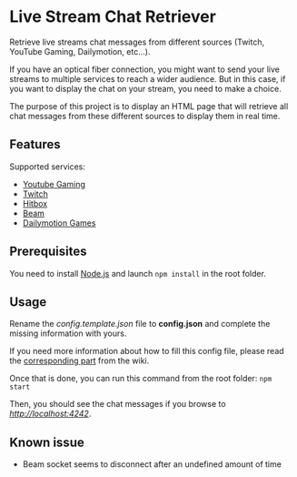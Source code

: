 # Live Stream Chat Retriever
Retrieve live streams chat messages from different sources (Twitch, YouTube Gaming, Dailymotion, etc...).

If you have an optical fiber connection, you might want to send your live streams to multiple services to reach a wider audience. But in this case, if you want to display the chat on your stream, you need to make a choice.

The purpose of this project is to display an HTML page that will retrieve all chat messages from these different sources to display them in real time.

## Features

Supported services:
* [Youtube Gaming](https://gaming.youtube.com/)
* [Twitch](https://www.twitch.tv/)
* [Hitbox](https://www.hitbox.tv/)
* [Beam](https://www.beam.pro/)
* [Dailymotion Games](https://www.beam.pro/)

## Prerequisites

You need to install [Node.js](https://nodejs.org/en/download/) and launch `npm install` in the root folder.

## Usage

Rename the *config.template.json* file to **config.json** and complete the missing information with yours.

If you need more information about how to fill this config file, please read the [corresponding part](https://github.com/Noxalus/Live-Stream-Chat-Retriever/wiki/Configuration-file) from the wiki.

Once that is done, you can run this command from the root folder: ``npm start``

Then, you should see the chat messages if you browse to [*http://localhost:4242*](http://localhost:4242).

## Known issue

* Beam socket seems to disconnect after an undefined amount of time
